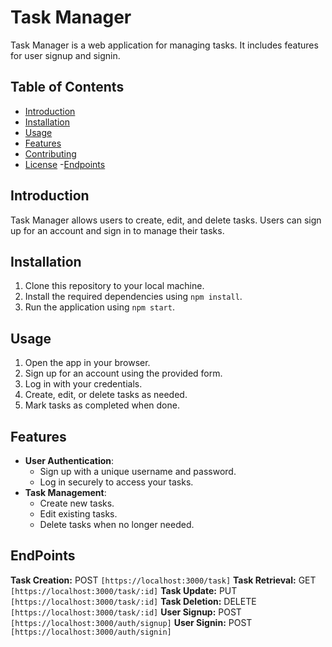 # Task Manager

Task Manager is a web application for managing tasks. It includes features for user signup and signin.

## Table of Contents

- [Introduction](#introduction)
- [Installation](#installation)
- [Usage](#usage)
- [Features](#features)
- [Contributing](#contributing)
- [License](#license)
-[Endpoints](#endpoints)
## Introduction

Task Manager allows users to create, edit, and delete tasks. Users can sign up for an account and sign in to manage their tasks.

## Installation

1. Clone this repository to your local machine.
2. Install the required dependencies using `npm install`.
3. Run the application using `npm start`.

## Usage

1. Open the app in your browser.
2. Sign up for an account using the provided form.
3. Log in with your credentials.
4. Create, edit, or delete tasks as needed.
5. Mark tasks as completed when done.

## Features

- **User Authentication**:
  - Sign up with a unique username and password.
  - Log in securely to access your tasks.
- **Task Management**:
  - Create new tasks.
  - Edit existing tasks.
  - Delete tasks when no longer needed. 
## EndPoints
**Task Creation:** POST `[https://localhost:3000/task]`
**Task Retrieval:** GET `[https://localhost:3000/task/:id]`
**Task Update:** PUT `[https://localhost:3000/task/:id]`
**Task Deletion:** DELETE `[https://localhost:3000/task/:id]`
**User Signup:** POST `[https://localhost:3000/auth/signup]`
**User Signin:** POST `[https://localhost:3000/auth/signin]`
